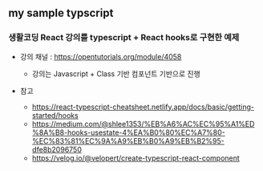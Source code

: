 ## my sample typscript
### 생활코딩 React 강의를 typescript + React hooks로 구현한 예제

* 강의 채널 : https://opentutorials.org/module/4058
  * 강의는 Javascript + Class 기반 컴포넌트 기반으로 진행

* 참고
  * https://react-typescript-cheatsheet.netlify.app/docs/basic/getting-started/hooks
  * https://medium.com/@shlee1353/%EB%A6%AC%EC%95%A1%ED%8A%B8-hooks-usestate-4%EA%B0%80%EC%A7%80-%EC%83%81%EC%9A%A9%EB%B0%A9%EB%B2%95-dfe8b2096750
  * https://velog.io/@velopert/create-typescript-react-component

